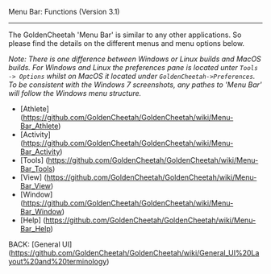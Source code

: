 Menu Bar: Functions (Version 3.1)
***

The GoldenCheetah 'Menu Bar' is similar to any other applications. So please find the details on the different menus and menu options below.

_Note: There is one difference between Windows or Linux builds and MacOS builds. For Windows and Linux the preferences pane is located unter `Tools -> Options` whilst on MacOS it located under `GoldenCheetah->Preferences`. To be consistent with the Windows 7 screenshots, any pathes to 'Menu Bar' will follow the Windows menu structure._

* [Athlete] (https://github.com/GoldenCheetah/GoldenCheetah/wiki/Menu-Bar_Athlete)
* [Activity] (https://github.com/GoldenCheetah/GoldenCheetah/wiki/Menu-Bar_Activity)
* [Tools] (https://github.com/GoldenCheetah/GoldenCheetah/wiki/Menu-Bar_Tools)
* [View] (https://github.com/GoldenCheetah/GoldenCheetah/wiki/Menu-Bar_View)
* [Window] (https://github.com/GoldenCheetah/GoldenCheetah/wiki/Menu-Bar_Window)
* [Help] (https://github.com/GoldenCheetah/GoldenCheetah/wiki/Menu-Bar_Help)

BACK: [General UI] (https://github.com/GoldenCheetah/GoldenCheetah/wiki/General_UI%20Layout%20and%20terminology)


